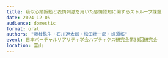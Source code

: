 ```yaml
---
title: 疑似心拍振動と表情刺激を用いた感情認知に関するストループ課題
date: 2024-12-05
audience: domestic
format: oral
authors: "藤枝珠生・石川遼太郎・松田壮一郎・蜂須拓"
event: 日本バーチャルリアリティ学会ハプティクス研究会第33回研究会
location: 富山
---
```

